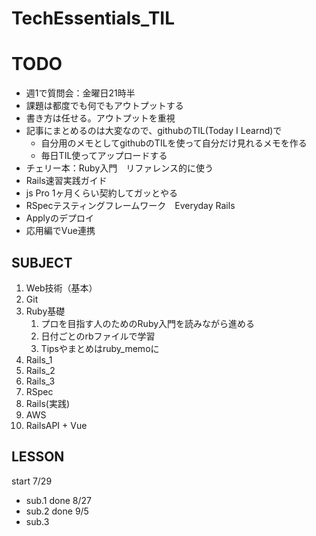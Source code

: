 # TechEssentials_TIL

# TODO
- 週1で質問会：金曜日21時半
- 課題は都度でも何でもアウトプットする
- 書き方は任せる。アウトプットを重視
- 記事にまとめるのは大変なので、githubのTIL(Today I Learnd)で
  - 自分用のメモとしてgithubのTILを使って自分だけ見れるメモを作る
  - 毎日TIL使ってアップロードする
- チェリー本：Ruby入門　リファレンス的に使う
- Rails速習実践ガイド
- js Pro 1ヶ月くらい契約してガッとやる
- RSpecテスティングフレームワーク　Everyday Rails
- Applyのデプロイ
- 応用編でVue連携

## SUBJECT ##
1. Web技術（基本）
2. Git
3. Ruby基礎
   1. プロを目指す人のためのRuby入門を読みながら進める
   2. 日付ごとのrbファイルで学習
   3. Tipsやまとめはruby_memoに
4. Rails_1
5. Rails_2
6. Rails_3
7. RSpec
8. Rails(実践)
9.  AWS
10. RailsAPI + Vue

## LESSON ##
start 7/29
- sub.1 done 8/27
- sub.2 done 9/5
- sub.3 
